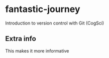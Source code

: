 # fantastic-journey
Introduction to version control with Git (CogSci)

## Extra info
This makes it more informative 
